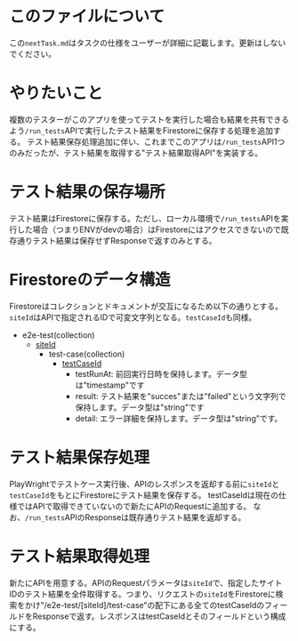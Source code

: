 # このファイルについて
この`nextTask.md`はタスクの仕様をユーザーが詳細に記載します。更新はしないでください。

# やりたいこと
複数のテスターがこのアプリを使ってテストを実行した場合も結果を共有できるよう`/run_tests`APIで実行したテスト結果をFirestoreに保存する処理を追加する。
テスト結果保存処理追加に伴い、これまでこのアプリは`/run_tests`API1つのみだったが、テスト結果を取得する"テスト結果取得API"を実装する。

# テスト結果の保存場所
テスト結果はFirestoreに保存する。ただし、ローカル環境で`/run_tests`APIを実行した場合（つまりENVがdevの場合）はFirestoreにはアクセスできないので既存通りテスト結果は保存せずResponseで返すのみとする。

# Firestoreのデータ構造
Firestoreはコレクションとドキュメントが交互になるため以下の通りとする。`siteId`はAPIで指定されるIDで可変文字列となる。`testCaseId`も同様。

- e2e-test(collection)
  - [siteId](document)
    - test-case(collection)
      - [testCaseId](document)
        - testRunAt: 前回実行日時を保持します。データ型は"timestamp"です
        - result: テスト結果を"succes"または"failed"という文字列で保持します。データ型は"string"です
        - detail: エラー詳細を保持します。データ型は"string"です。

# テスト結果保存処理
PlayWrightでテストケース実行後、APIのレスポンスを返却する前に`siteId`と`testCaseId`をもとにFirestoreにテスト結果を保存する。
testCaseIdは現在の仕様ではAPIで取得できていないので新たにAPIのRequestに追加する。
なお、`/run_tests`APIのResponseは既存通りテスト結果を返却する。

# テスト結果取得処理
新たにAPIを用意する。APIのRequestパラメータは`siteId`で、指定したサイトIDのテスト結果を全件取得する。つまり、リクエストの`siteId`をFirestoreに検索をかけ"/e2e-test/[siteId]/test-case"の配下にある全てのtestCaseIdのフィールドをResponseで返す。レスポンスはtestCaseIdとそのフィールドという構成にする。